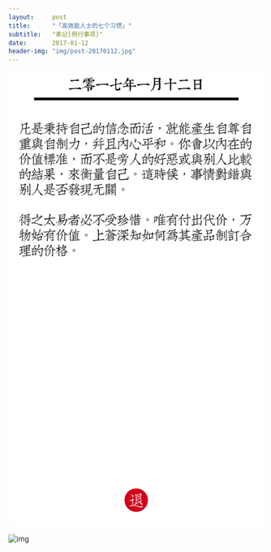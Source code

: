 ```yaml
---
layout:     post
title:      "「高效能人士的七个习惯」"
subtitle:   "素记[例行事项]"
date:       2017-01-12
header-img: "img/post-20170112.jpg"
---
```


![img](/img/post-20170112.PNG)

![img](/img/post-20170116.gif)
